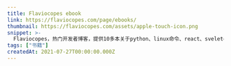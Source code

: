 ```yaml
---
title: Flaviocopes ebook
link: https://flaviocopes.com/page/ebooks/
thumbnail: https://flaviocopes.com/assets/apple-touch-icon.png
snippet: >-
  Flaviocopes，热门开发者博客，提供10多本关于python、linux命令、react、svelete等的免费电子书。
tags: ["书籍"]
createdAt: 2021-07-27T00:00:00.000Z
---
```

